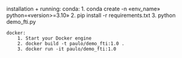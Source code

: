 installation + running:
    conda:
        1. conda create -n «env_name» python=«version>=3.10»
        2. pip install -r requirements.txt
        3. python demo_fti.py

    docker:
        1. Start your Docker engine
        2. docker build -t paulo/demo_fti:1.0 .
        3. docker run -it paulo/demo_fti:1.0